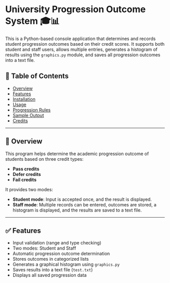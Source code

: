 # University Progression Outcome System 🎓📊

This is a Python-based console application that determines and records student progression outcomes based on their credit scores. It supports both student and staff users, allows multiple entries, generates a histogram of results using the `graphics.py` module, and saves all progression outcomes into a text file.

## 📌 Table of Contents

- [Overview](#overview)
- [Features](#features)
- [Installation](#installation)
- [Usage](#usage)
- [Progression Rules](#progression-rules)
- [Sample Output](#sample-output)
- [Credits](#credits)

---

## 📖 Overview

This program helps determine the academic progression outcome of students based on three credit types:

- **Pass credits**
- **Defer credits**
- **Fail credits**

It provides two modes:
- **Student mode**: Input is accepted once, and the result is displayed.
- **Staff mode**: Multiple records can be entered, outcomes are stored, a histogram is displayed, and the results are saved to a text file.

---

## ✅ Features

- Input validation (range and type checking)
- Two modes: Student and Staff
- Automatic progression outcome determination
- Stores outcomes in categorized lists
- Generates a graphical histogram using `graphics.py`
- Saves results into a text file (`test.txt`)
- Displays all saved progression data
